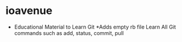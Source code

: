 # ioavenue

* Educational Material to Learn Git
*Adds empty rb file
Learn All Git commands such as add, status, commit, pull
